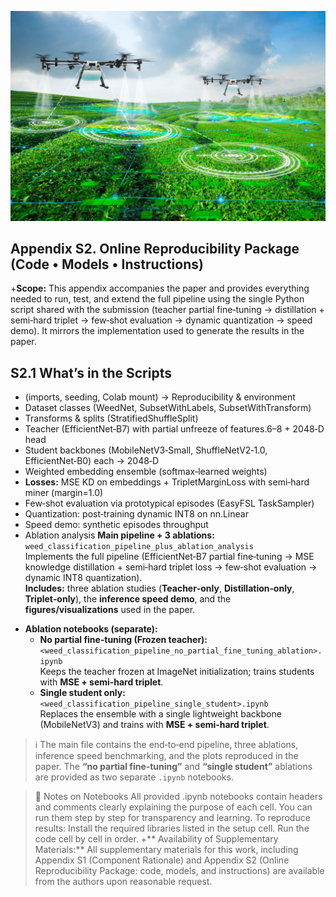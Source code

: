![Pipeline Diagram](SMB320-Agricultural-drone.jpg)
## Appendix S2. Online Reproducibility Package (Code • Models • Instructions)
+**Scope:** This appendix accompanies the paper and provides everything needed to run, test, and extend the full pipeline using the single Python script shared with the submission (teacher partial fine‑tuning → distillation + semi‑hard triplet → few‑shot evaluation → dynamic quantization → speed demo). It mirrors the implementation used to generate the results in the paper.
## S2.1 What’s in the Scripts 
* (imports, seeding, Colab mount) → Reproducibility & environment
* Dataset classes (WeedNet, SubsetWithLabels, SubsetWithTransform)
* Transforms & splits (StratifiedShuffleSplit)
* Teacher (EfficientNet‑B7) with partial unfreeze of features.6–8 + 2048‑D head 
* Student backbones (MobileNetV3‑Small, ShuffleNetV2‑1.0, EfficientNet‑B0) each → 2048‑D 
* Weighted embedding ensemble (softmax‑learned weights) 
* <b>Losses:</b> MSE KD on embeddings + TripletMarginLoss with semi‑hard miner (margin=1.0) 
* Few‑shot evaluation via prototypical episodes (EasyFSL TaskSampler) 
* Quantization: post‑training dynamic INT8 on nn.Linear 
* Speed demo: synthetic episodes throughput
* Ablation analysis
**Main pipeline + 3 ablations:** `weed_classification_pipeline_plus_ablation_analysis`  
  Implements the full pipeline (EfficientNet‑B7 partial fine‑tuning → MSE knowledge distillation + semi‑hard triplet loss → few‑shot evaluation → dynamic INT8 quantization).  
  **Includes:** three ablation studies (**Teacher‑only**, **Distillation‑only**, **Triplet‑only**), the **inference speed demo**, and the **figures/visualizations** used in the paper.

- **Ablation notebooks (separate):**
  - **No partial fine‑tuning (Frozen teacher):** `<weed_classification_pipeline_no_partial_fine_tuning_ablation>.ipynb`  
    Keeps the teacher frozen at ImageNet initialization; trains students with **MSE + semi‑hard triplet**.
  - **Single student only:** `<weed_classification_pipeline_single_student>.ipynb`  
    Replaces the ensemble with a single lightweight backbone (MobileNetV3) and trains with **MSE + semi‑hard triplet**.

> ℹ️ The main file contains the end‑to‑end pipeline, three ablations, inference speed benchmarking, and the plots reproduced in the paper. The **“no partial fine‑tuning”** and **“single student”** ablations are provided as two separate `.ipynb` notebooks.

> 📓 Notes on Notebooks
All provided .ipynb notebooks contain headers and comments clearly explaining the purpose of each cell. You can run them step by step for transparency and learning. To reproduce results:
Install the required libraries listed in the setup cell.
Run the code cell by cell in order.
>+** Availability of Supplementary Materials:** 
All supplementary materials for this work, including Appendix S1 (Component Rationale) and Appendix S2 (Online Reproducibility Package: code, models, and instructions) are available from the authors upon reasonable request.


